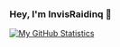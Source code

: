 ### Hey, I'm InvisRaidinq 👋

[![My GitHub Statistics](https://github-readme-stats.vercel.app/api?username=InvisRaidinq)](https://github.com/anuraghazra/github-readme-stats)

<!--
**InvisRaidinq/InvisRaidinq** is a ✨ _special_ ✨ repository because its `README.md` (this file) appears on your GitHub profile.

Here are some ideas to get you started:

- 🔭 I’m currently working on ...
- 🌱 I’m currently learning ...
- 👯 I’m looking to collaborate on ...
- 🤔 I’m looking for help with ...
- 💬 Ask me about ...
- 📫 How to reach me: ...
- 😄 Pronouns: ...
- ⚡ Fun fact: ...
-->
